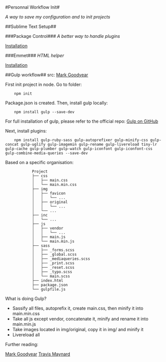 #Personnal Workflow Init#

*A way to save my configuration and to init projects*

##Sublime Text Setup##

###Package Control###
*A better way to handle plugins*

[Installation](https://sublime.wbond.net/installation)

###Emmet###
*HTML helper*

[Installation](https://github.com/sergeche/emmet-sublime)


##Gulp workflow##
src: [Mark Goodyear](http://markgoodyear.com/2014/01/getting-started-with-gulp/)

First init project in node. Go to folder:

        npm init

Package.json is created. Then, install gulp locally:
        
        npm install gulp --save-dev

For full installation of gulp, please refer to the official repo: [Gulp on GitHub](https://github.com/gulpjs/gulp/blob/master/docs/getting-started.md)

Next, install plugins:

        npm install gulp-ruby-sass gulp-autoprefixer gulp-minify-css gulp-concat gulp-uglify gulp-imagemin gulp-rename gulp-livereload tiny-lr gulp-cache gulp-plumber gulp-watch gulp-iconfont gulp-iconfont-css gulp-combine-media-queries --save-dev

Based on a specific organisation:


				Project
		        ├── css
		        │   ├── main.css
		        │   └── main.min.css
		        ├── img
		        │   ├── favicon
		        │   │   └── ...
		        │   ├── original
		        │   │   └── ...
		        │   └── ...
		        ├── inc
		        │   └── ...
		        ├── js
		        │   ├── vendor
		        │   │   └── ...
		        │   ├── main.js
		        │   └── main.min.js
		        ├── sass
		        │   ├── _forms.scss
		        │   ├── _global.scss
		        │   ├── _mediaqueries.scss
		        │   ├── _print.scss
		        │   ├── _reset.scss
		        │   ├── _typo.scss
		        │   └── main.scss
		        ├── index.html
		        ├── package.json
		        └── gulpfile.js

What is doing Gulp?
- Sassify all files, autoprefix it, create main.css, then minify it into main.min.css
- Take all js except vendor, concatenate it, minify and rename it into main.min.js
- Take images located in img/original, copy it in img/ and minify it
- Livereload all


Further reading:

[Mark Goodyear](http://markgoodyear.com/2014/01/getting-started-with-gulp/)
[Travis Maynard](http://travismaynard.com/writing/getting-started-with-gulp)


